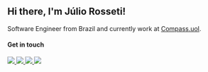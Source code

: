 ## Hi there, I'm Júlio Rosseti!

Software Engineer from Brazil and currently work at [Compass.uol](https://compass.uol/).


#### Get in touch

<a href="mailto:julio@rosseti.xyz" target="_blank" rel="noopener noreferrer">
  <img src="https://img.shields.io/badge/Gmail-D14836?style=for-the-badge&logo=gmail&logoColor=white" />
</a>

<a href="https://www.linkedin.com/in/juliorosseti/" target="_blank" rel="noopener noreferrer">
  <img src="https://img.shields.io/badge/LinkedIn-0077B5?style=for-the-badge&logo=linkedin&logoColor=white" />
</a>

<a href="https://twitch.tv/nipw" target="_blank" rel="noopener noreferrer">
  <img src="https://img.shields.io/badge/Twitch-9146FF?style=for-the-badge&logo=twitch&logoColor=white" />
</a>

<a href="https://steamcommunity.com/id/nipw/" target="_blank" rel="noopener noreferrer">
  <img src="https://img.shields.io/badge/Steam-000000?style=for-the-badge&logo=steam&logoColor=white" />
</a>
